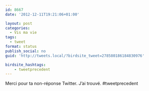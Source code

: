 ```yaml
---
id: 8667
date: '2012-12-11T19:21:06+01:00'

layout: post
categories:
  - Vis ma vie
tags:
  - tweet
format: status
publish_social: no
guid: 'http://tweets.local/?birdsite_tweet=278580186184830976'

birdsite_hashtags:
    - tweetprecedent
---
```


Merci pour ta non-réponse Twitter. J’ai trouvé. #tweetprecedent
